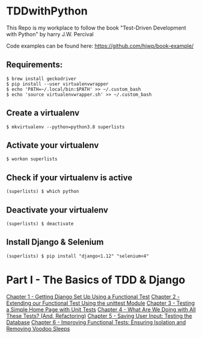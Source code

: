 # TDDwithPython

This Repo is my workplace to follow the book "Test-Driven Development with Python" by harry J.W. Percival

Code examples can be found here: https://github.com/hjwp/book-example/

## Requirements:

    $ brew install geckodriver 
    $ pip install --user virtualenvwrapper
    $ echo 'PATH=~/.local/bin:$PATH' >> ~/.custom_bash
    $ echo 'source virtualenvwrapper.sh' >> ~/.custom_bash

## Create a virtualenv

    $ mkvirtualenv --python=python3.8 superlists

## Activate your virtualenv

    $ workon superlists

## Check if your virtualenv is active

    (superlists) $ which python

## Deactivate your virtualenv

    (superlists) $ deactivate

## Install Django & Selenium

    (superlists) $ pip install "django<1.12" "selenium<4"

# Part I - The Basics of TDD & Django

[Chapter 1 - Getting Django Set Up Using a Functional Test](Docs/Chapter1.md)
[Chapter 2 - Extending our Functional Test Using the unittest Module](Docs/Chapter2.md)
[Chapter 3 - Testing a Simple Home Page with Unit Tests](Docs/Chapter3.md)
[Chapter 4 - What Are We Doing with All These Tests? (And, Refactoring)](Docs/Chapter4.md)
[Chapter 5 - Saving User Input: Testing the Database](Docs/Chapter5.md)
[Chapter 6 - Improving Functional Tests: Ensuring Isolation and Removing Voodoo Sleeps](Docs/Chapter6.md)
